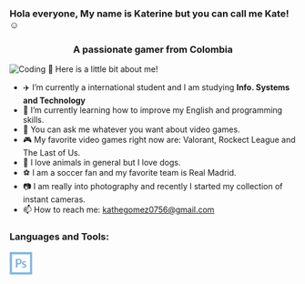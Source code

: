 ### Hola everyone, My name is Katerine but you can call me Kate! :relaxed:

<h3 align="center">A passionate gamer from Colombia</h3>
<img aling="right" alt="Coding" width="400" src="https://th.bing.com/th/id/R.7084c682f10716fcaf0469b550a92b6a?rik=nyAIGnD0kqbvBA&riu=http%3a%2f%2f24.media.tumblr.com%2f7587d35b2362777783a4164160a3d58e%2ftumblr_mq386vyfgl1qii0lzo1_500.gif&ehk=l4JGnh0tOqucmXmYJZPmhPCDPENXca49HROLrbfx0HE%3d&risl=&pid=ImgRaw&r=0"> 
<!

  :cherry_blossom: Here is a little bit about me!

- :airplane: I’m currently a international student and I am studying **Info. Systems and Technology**
- 🌱 I’m currently learning how to improve my English and programming skills.
- 💬 You can ask me whatever you want about video games.
- :video_game: My favorite video games right now are: Valorant, Rockect League and The Last of Us.
- :dog: I love animals in general but I love dogs. 
- :soccer: I am a soccer fan and my favorite team is Real Madrid. 
- :camera: I am really into photography and recently I started my collection of instant cameras.
- 📫 How to reach me: kathegomez0756@gmail.com
>


<h3 align="left">Languages and Tools:</h3>
<p align="left"> <a href="https://www.photoshop.com/en" target="_blank" rel="noreferrer"> <img src="https://raw.githubusercontent.com/devicons/devicon/master/icons/photoshop/photoshop-line.svg" alt="photoshop" width="40" height="40"/> </a> </p>
